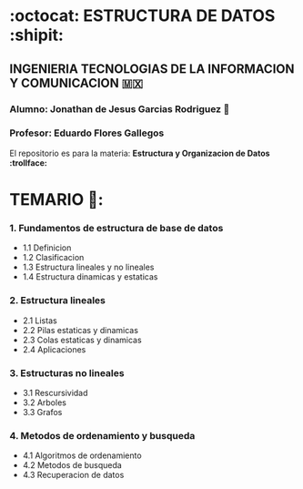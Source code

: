 # **:octocat: ESTRUCTURA DE DATOS :shipit:**
## INGENIERIA TECNOLOGIAS DE LA INFORMACION Y COMUNICACION :mexico:
### **Alumno:** Jonathan de Jesus Garcias Rodriguez :hot_face:
### **Profesor:** Eduardo Flores Gallegos

El repositorio es para la materia: **Estructura y Organizacion de Datos :trollface:**
# TEMARIO :thinking::
### 1. Fundamentos de estructura de base de datos
- 1.1 Definicion
- 1.2 Clasificacion
- 1.3 Estructura lineales y no lineales
- 1.4 Estructura dinamicas y estaticas

### 2. Estructura lineales
- 2.1 Listas
- 2.2 Pilas estaticas y dinamicas
- 2.3 Colas estaticas y dinamicas
- 2.4 Aplicaciones

### 3. Estructuras no lineales
- 3.1 Rescursividad
- 3.2 Arboles
- 3.3 Grafos

### 4. Metodos de ordenamiento y busqueda
- 4.1 Algoritmos de ordenamiento
- 4.2 Metodos de busqueda
- 4.3 Recuperacion de datos